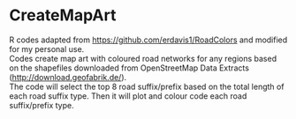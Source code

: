 # CreateMapArt
R codes adapted from https://github.com/erdavis1/RoadColors and modified for my personal use.\
Codes create map art with coloured road networks for any regions based on the shapefiles downloaded from OpenStreetMap Data Extracts (http://download.geofabrik.de/).\
The code will select the top 8 road suffix/prefix based on the total length of each road suffix type. Then it will plot and colour code each road suffix/prefix type.